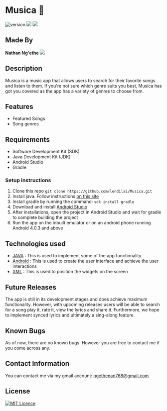 # Musica :dancer:

![version](https://img.shields.io/badge/version-1.0.0-blue.svg?cacheSeconds=2592000)
![](https://img.shields.io/badge/Android-project-brightgreen.svg)
![](https://img.shields.io/badge/Language-Java%20-orange.svg)

## Made By
**Nathan Ng'ethe** ![](https://img.shields.io/badge/Programmer-Verified-brightgreen.svg)

## Description
Musica is a music app that allows users to search for their favorite songs and listen to them.
If you're not sure which genre suits you best, Musica has got you covered as the app has a variety of genres to choose from.

## Features
* Featured Songs
* Song genres

## Requirements
   * Software Development Kit (SDK)
   * Java Development Kit (JDK)
   * Android Studio
   * Gradle

### Setup instructions
1. Clone this repo ``git clone https://github.com/lendilai/Musica.git``
2. Install java. Follow instructions [on this site](https://thishosting.rocks/install-java-ubuntu/)
3. Install gradle by running the command: ``sdk install gradle``
4. Download and install [Android Studio](https://developer.android.com/studio)
5. After installations, open the project in Android Studio and wait for gradle to complete building the project
6. Run the app on the inbuilt emulator or on an android phone running Android 4.0.3 and above


## Technologies used
- [JAVA](https://www.java.com/) : This is used to implement some of the app functionality.
- [Android](https://developer.android.com/) : This is used to create the user interface and achieve the user interactions
- [XML](https://www.w3schools.com/xml/xml_whatis.asp) : This is used to position the widgets on the screen

## Future Releases
The app is still in its development stages and does achieve maximum functionality.
However, with upcoming releases users will be able to search for a song play it, rate it, view the lyrics and share it.
Furthermore, we hope to implement synced lyrics and ultimately a sing-along feature.

## Known Bugs
As of now, there are no known bugs. However you are free to contact me if you come across any.

## Contact Information
You can contact me via my gmail account: ngethenan768@gmail.com

## License
[![MIT Licence](https://badges.frapsoft.com/os/mit/mit-125x28.png?v=103)](https://github.com/lendilai/Musica/blob/master/License)
